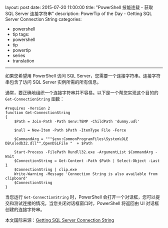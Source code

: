 layout: post
date: 2015-07-20 11:00:00
title: "PowerShell 技能连载 - 获取 SQL Server 连接字符串"
description: PowerTip of the Day - Getting SQL Server Connection String
categories:
- powershell
- tip
tags:
- powershell
- tip
- powertip
- series
- translation
---
如果您希望用 PowerShell 访问 SQL Server，您需要一个连接字符串。连接字符串包含了访问 SQL Server 实例所需的所有信息。

通常，要正确地组织一个连接字符串并不容易。以下是一个帮您实现这个目的的 `Get-ConnectionString` 函数：

    #requires -Version 2
    function Get-ConnectionString
    {
        $Path = Join-Path -Path $env:TEMP -ChildPath 'dummy.udl'
    
        $null = New-Item -Path $Path -ItemType File -Force
    
        $CommandArg = """$env:CommonProgramFiles\System\OLE DB\oledb32.dll"",OpenDSLFile "  + $Path
    
        Start-Process -FilePath Rundll32.exe -ArgumentList $CommandArg -Wait
        $ConnectionString = Get-Content -Path $Path | Select-Object -Last 1
        $ConnectionString | clip.exe
        Write-Warning -Message 'Connection String is also available from clipboard'
        $ConnectionString
    }
    

当您运行 `Get-ConnectionString` 时，PowerShell 会打开一个对话框，您可以提交和测试连接的情况。当您关闭对话框窗口时，PowerShell 将返回由 UI 对话框创建的连接字符串。

<!--more-->
本文国际来源：[Getting SQL Server Connection String](http://community.idera.com/powershell/powertips/b/tips/posts/getting-sql-server-connection-string)
